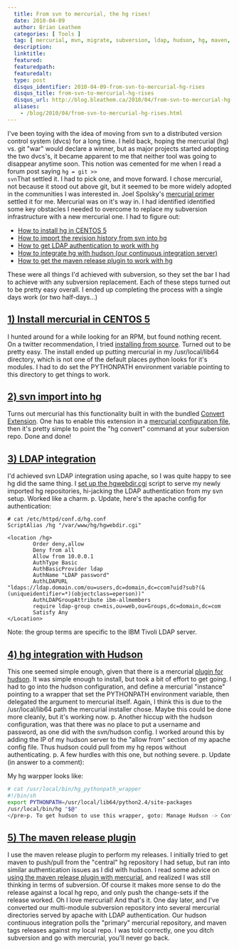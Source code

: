 ```yaml
---
  title: From svn to mercurial, the hg rises!
  date: 2010-04-09
  author: Brian Leathem
  categories: [ Tools ]
  tag: [ mercurial, mvn, migrate, subversion, ldap, hudson, hg, maven, svn ]
  description:
  linktitle:
  featured:
  featuredpath:
  featuredalt:
  type: post
  disqus_identifier: 2010-04-09-from-svn-to-mercurial-hg-rises
  disqus_title: from-svn-to-mercurial-hg-rises
  disqus_url: http://blog.bleathem.ca/2010/04/from-svn-to-mercurial-hg-rises.html
  aliases:
    - /blog/2010/04/from-svn-to-mercurial-hg-rises.html
---
```


I've been toying with the idea of moving from svn to a distributed version control system (dvcs) for a long time.  I held back, hoping the mercurial (hg) vs. git "war" would declare a winner, but as major projects started adopting the two dvcs's, it became apparent to me that neither tool was going to disappear anytime soon.  This notion was cemented for me when I read a forum post saying <code>hg = git >> svn</code>That settled it.  I had to pick one, and move forward.  I chose mercurial, not because it stood out above git, but it seemed to be more widely adopted in the communities I was interested in.  Joel Spolsky's <a href="http://hginit.com">mercurial primer</a> settled it for me.  Mercurial was on it's way in.  I had identified identified some key obstacles I needed to overcome to replace my subversion infrastructure with a new mercurial one.  I had to figure out:

* <a href="#install">How to install hg in CENTOS 5</a>
* <a href="#import">How to import the revision history from svn into hg</a>
* <a href="#ldap">How to get LDAP authentication to work with hg</a>
* <a href="#hudson">How to integrate hg with hudson (our continuous integration server)</a>
* <a href="#maven">How to get the maven release plugin to work with hg</a>

These were all things I'd achieved with subversion, so they set the bar I had to achieve with any subversion replacement.  Each of these steps turned out to be pretty easy overall.  I ended up completing the process with a single days work (or two half-days...)

## <a href="#install" name="install">1) Install mercurial in CENTOS 5</a>

I hunted around for a while looking for an RPM, but found nothing recent.  On a twitter recommendation, I tried <a href="http://mercurial.selenic.com/wiki/UnixInstall">installing from source</a>.  Turned out to be pretty easy.  The install ended up putting mercurial in my /usr/local/lib64 directory, which is not one of the default places python looks for it's modules.  I had to do set the PYTHONPATH environment variable pointing to this directory to get things to work.

## <a href="#import" name="import">2) svn import into hg</a>

Turns out mercurial has this functionality built in with the bundled <a href="http://mercurial.selenic.com/wiki/ConvertExtension#Converting_from_Subversion">Convert Extension</a>.  One has to enable this extension in a <a href="http://www.selenic.com/mercurial/hgrc.5.html">mercurial configuration file</a>, then it's pretty simple to point the "hg convert" command at your subersion repo.  Done and done!

## <a href="#ldap" name="ldap">3) LDAP integration</a>

I'd achieved svn LDAP integration using apache, so I was quite happy to see hg did the same thing.  I <a href="http://mercurial.selenic.com/wiki/PublishingRepositories#multiple">set up the hgwebdir.cgi</a> script to serve my newly imported hg repositories, hi-jacking the LDAP authentication from my svn setup.  Worked like a charm.  p. Update, here's the apache config for authentication:

```ApacheConf
# cat /etc/httpd/conf.d/hg.conf
ScriptAlias /hg "/var/www/hg/hgwebdir.cgi"

<location /hg>
        Order deny,allow
        Deny from all
        Allow from 10.0.0.1
        AuthType Basic
        AuthBasicProvider ldap
        AuthName "LDAP password"
        AuthLDAPURL "ldaps://ldap.domain.com/ou=users,dc=domain,dc=ccom?uid?sub?(&(uniqueidentifier=*)(objectclass=eperson))"
        AuthLDAPGroupAttribute ibm-allmembers
        require ldap-group cn=mis,ou=web,ou=Groups,dc=domain,dc=com
        Satisfy Any
</Location>
```

Note: the group terms are specific to the IBM Tivoli LDAP server.

## <a href="#hudson" name="hudson">4) hg integration with Hudson</a>

This one seemed simple enough, given that there is a mercurial <a href="http://wiki.hudson-ci.org/display/HUDSON/Mercurial+Plugin">plugin for hudson</a>.  It was simple enough to install, but took a bit of effort to get going.  I had to go into the hudson configuration, and define a mercurial "instance" pointing to a wrapper that set the PYTHONPATH environment variable, then delegated the argument to mercurial itself.  Again, I think this is due to the /usr/local/lib64 path the mercurial installer chose.  Maybe this could be done more cleanly, but it's working now. p.  Another hiccup with the hudson configuration, was that there was no place to put a username and password, as one did with the svn/hudson config.  I worked around this by adding the IP of my hudson server to the "allow from" section of my apache config file.  Thus hudson could pull from my hg repos without authenticating. p. A few hurdles with this one, but nothing severe. p. Update (in answer to a comment):

My hg warpper looks like:

```bash
# cat /usr/local/bin/hg_pythonpath_wrapper
#!/bin/sh
export PYTHONPATH=/usr/local/lib64/python2.4/site-packages
/usr/local/bin/hg "$@"
</pre>p. To get hudson to use this wrapper, goto: Manage Hudson -> Configure System Scroll down to the mercurial section, click the "Add Mercurial" plugin, and point the executable to the above wrapper.
```

## <a href="#maven" name="maven">5) The maven release plugin</a>

I use the maven release plugin to perform my releases.  I initially tried to get maven to push/pull from the "central" hg repository I had setup, but ran into similar authentication issues as I did with hudson.  I read some advice on <a href="http://www.chrissearle.org/blog/technical/using_maven2_scm_and_release_plugins_with_mercurialhg">using the maven release plugin with mercurial</a>, and realized I was still thinking in terms of subversion.  Of course it makes more sense to do the release against a local hg repo, and only push the change-sets if the release worked.  Oh I love mercurial!  And that's it.  One day later, and I've converted our multi-module subversion repository into several mercurial directories served by apache with LDAP authentication.  Our hudson continuous integration polls the "primary" mercurial repository, and maven tags releases against my local repo.  I was told correctly, one you ditch subversion and go with mercurial, you'll never go back.
